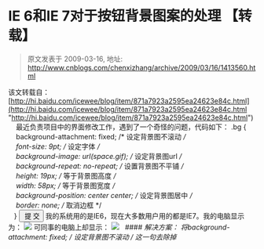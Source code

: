 # IE 6和IE 7对于按钮背景图案的处理 【转载】 
> 原文发表于 2009-03-16, 地址: http://www.cnblogs.com/chenxizhang/archive/2009/03/16/1413560.html 


该文转载自：[http://hi.baidu.com/icewee/blog/item/871a7923a2595ea24623e84c.html](http://hi.baidu.com/icewee/blog/item/871a7923a2595ea24623e84c.html "http://hi.baidu.com/icewee/blog/item/871a7923a2595ea24623e84c.html")     最近负责项目中的界面修改工作，遇到了一个奇怪的问题，代码如下： .bg {  
    background-attachment: fixed; /* 设定背景图不滚动 */  
    font-size: 9pt; /* 设定字体 */  
    background-image: url(space.gif); /* 设定背景图url */  
    background-repeat: no-repeat; /* 设置背景图不平铺 */  
    height: 19px; /* 等于背景图高度 */  
    width: 58px; /* 等于背景图宽度 */  
    background-position: center center; /* 设定背景图居中 */  
    border: none; /* 取消边框 */  
   } <input type="button" class="bg" value=" 提 交"> 我的系统用的是IE6，现在大多数用户用的都是IE7。我的电脑显示为： ![](http://hiphotos.baidu.com/icewee/pic/item/491c15e8981c2c26b80e2d20.jpg) 可同事的电脑上却显示： ![](http://hiphotos.baidu.com/icewee/pic/item/2d5c212b43431d215343c122.jpg)   #### **解决方案： 将background-attachment: fixed; /* 设定背景图不滚动 */ 这一句去除掉**























